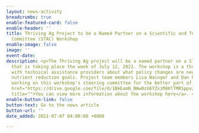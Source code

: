 ```yaml
---
layout: news-activity
breadcrumbs: true
enable-featured-card: false
enable-header: ''
title: Thriving Ag Project to be a Named Partner on a Scientific and Technical Advisory
  Committee (STAC) Workshop
enable-image: false
image: ''
event-date: 
description: <p>The Thriving Ag project will be a named partner on a STAC workshop
  that is taking place the week of July 12, 2021. The workshop is a three-day discussion
  with technical assistance providers about what policy changes are needed to reach
  nutrient reduction goals. Project team members Lisa Wainger and Dan Read have been
  working on this workshop's steering committee for the better part of a year. <a
  href="https://drive.google.com/file/d/1BkEamN_NWw0zU6YZxiM8KlTMRSppvzyP/view?usp=sharing"
  title="">You can view more information about the workshop here</a>. </p>
enable-button-link: false
button-text: Go to the news article
button-url: ''
date_added: 2021-07-07 04:00:00 +0000

---
```

